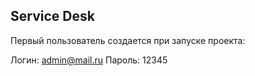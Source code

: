 ## Service Desk

Первый пользователь создается при запуске проекта:

Логин: admin@mail.ru
Пароль: 12345
